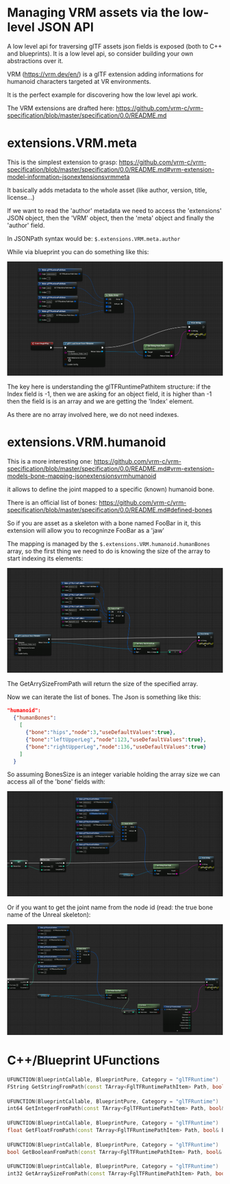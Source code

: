 # Managing VRM assets via the low-level JSON API

A low level api for traversing glTF assets json fields is exposed (both to C++ and blueprints). It is a low level api, so consider building your own abstractions over it.

VRM (https://vrm.dev/en/) is a glTF extension adding informations for humanoid characters targeted at VR environments.

It is the perfect example for discovering how the low level api work.

The VRM extensions are drafted here: https://github.com/vrm-c/vrm-specification/blob/master/specification/0.0/README.md

# extensions.VRM.meta

This is the simplest extension to grasp: https://github.com/vrm-c/vrm-specification/blob/master/specification/0.0/README.md#vrm-extension-model-information-jsonextensionsvrmmeta

It basically adds metadata to the whole asset (like author, version, title, license...)

If we want to read the 'author' metadata we need to access the 'extensions' JSON object, then the 'VRM' object, then the 'meta' object and finally the 'author' field.

In JSONPath syntax would be: `$.extensions.VRM.meta.author`

While via blueprint you can do something like this:

![VRMmeta](Docs/Screenshots/VRMmeta.PNG?raw=true "VRMmeta")

The key here is understanding the glTFRuntimePathitem structure: if the Index field is -1, then we are asking for an object field, it is higher than -1 then the field is is an array and we are getting the 'Index' element.

As there are no array involved here, we do not need indexes.

# extensions.VRM.humanoid

This is a more interesting one: https://github.com/vrm-c/vrm-specification/blob/master/specification/0.0/README.md#vrm-extension-models-bone-mapping-jsonextensionsvrmhumanoid

it allows to define the joint mapped to a specific (known) humanoid bone.

There is an official list of bones: https://github.com/vrm-c/vrm-specification/blob/master/specification/0.0/README.md#defined-bones

So if you are asset as a skeleton with a bone named FooBar in it, this extension will allow you to recogninze FooBar as a 'jaw'

The mapping is managed by the  `$.extensions.VRM.humanoid.humanBones` array, so the first thing we need to do is knowing the size of the array to start indexing its elements:


![VRMhumanoid](Docs/Screenshots/VRMhumanoid.PNG?raw=true "VRMhumanoid")

The GetArrySizeFromPath will return the size of the specified array.

Now we can iterate the list of bones. The Json is something like this:

```json
"humanoid":
  {"humanBones":
    [
      {"bone":"hips","node":3,"useDefaultValues":true},
      {"bone":"leftUpperLeg","node":123,"useDefaultValues":true},
      {"bone":"rightUpperLeg","node":136,"useDefaultValues":true}
    ]
  }
```

So assuming BonesSize is an integer variable holding the array size we can access all of the 'bone' fields with:

![VRMhumanoidBones](Docs/Screenshots/VRMhumanoidBones.PNG?raw=true "VRMhumanoidBones")

Or if you want to get the joint name from the node id (read: the true bone name of the Unreal skeleton):

![VRMhumanoidJoints](Docs/Screenshots/VRMhumanoidJoints.PNG?raw=true "VRMhumanoidJoints")

# C++/Blueprint UFunctions

```cpp
UFUNCTION(BlueprintCallable, BlueprintPure, Category = "glTFRuntime")
FString GetStringFromPath(const TArray<FglTFRuntimePathItem> Path, bool& bFound) const;

UFUNCTION(BlueprintCallable, BlueprintPure, Category = "glTFRuntime")
int64 GetIntegerFromPath(const TArray<FglTFRuntimePathItem> Path, bool& bFound) const;

UFUNCTION(BlueprintCallable, BlueprintPure, Category = "glTFRuntime")
float GetFloatFromPath(const TArray<FglTFRuntimePathItem> Path, bool& bFound) const;

UFUNCTION(BlueprintCallable, BlueprintPure, Category = "glTFRuntime")
bool GetBooleanFromPath(const TArray<FglTFRuntimePathItem> Path, bool& bFound) const;

UFUNCTION(BlueprintCallable, BlueprintPure, Category = "glTFRuntime")
int32 GetArraySizeFromPath(const TArray<FglTFRuntimePathItem> Path, bool& bFound) const;
```
